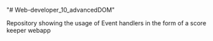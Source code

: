 "# Web-developer_10_advancedDOM" 

Repository showing the usage of Event handlers in the form of a score keeper webapp
